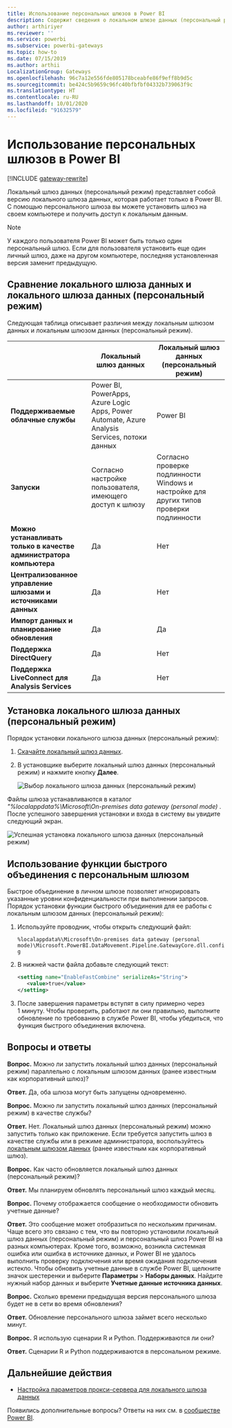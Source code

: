 ```yaml
---
title: Использование персональных шлюзов в Power BI
description: Содержит сведения о локальном шлюзе данных (персональный режим) для Power BI, который пользователи могут использовать для подключения к локальным данным.
author: arthiriyer
ms.reviewer: ''
ms.service: powerbi
ms.subservice: powerbi-gateways
ms.topic: how-to
ms.date: 07/15/2019
ms.author: arthii
LocalizationGroup: Gateways
ms.openlocfilehash: 96c7a12e556fde805178bceabfe86f9eff8b9d5c
ms.sourcegitcommit: be424c5b9659c96fc40bfbfbf04332b739063f9c
ms.translationtype: HT
ms.contentlocale: ru-RU
ms.lasthandoff: 10/01/2020
ms.locfileid: "91632579"
---
```

# <a name="use-personal-gateways-in-power-bi"></a>Использование персональных шлюзов в Power BI

[!INCLUDE [gateway-rewrite](../includes/gateway-rewrite.md)]

Локальный шлюз данных (персональный режим) представляет собой версию локального шлюза данных, которая работает только в Power BI. С помощью персонального шлюза вы можете установить шлюз на своем компьютере и получить доступ к локальным данным.

> [!NOTE]
> У каждого пользователя Power BI может быть только один персональный шлюз. Если для пользователя установить еще один личный шлюз, даже на другом компьютере, последняя установленная версия заменит предыдущую.

## <a name="on-premises-data-gateway-vs-on-premises-data-gateway-personal-mode"></a>Сравнение локального шлюза данных и локального шлюза данных (персональный режим)

Следующая таблица описывает различия между локальным шлюзом данных и локальным шлюзом данных (персональный режим).

|   |Локальный шлюз данных | Локальный шлюз данных (персональный режим) |
| ---- | ---- | ---- |
|**Поддерживаемые облачные службы** |Power BI, PowerApps, Azure Logic Apps, Power Automate, Azure Analysis Services, потоки данных |Power BI |
|**Запуски** |Согласно настройке пользователя, имеющего доступ к шлюзу |Согласно проверке подлинности Windows и настройке для других типов проверки подлинности |
|**Можно устанавливать только в качестве администратора компьютера** |Да |Нет |
|**Централизованное управление шлюзами и источниками данных** |Да |Нет |
|**Импорт данных и планирование обновления** |Да |Да |
|**Поддержка DirectQuery** |Да |Нет |
|**Поддержка LiveConnect для Analysis Services** |Да |Нет |

## <a name="install-the-on-premises-data-gateway-personal-mode"></a>Установка локального шлюза данных (персональный режим)

Порядок установки локального шлюза данных (персональный режим):

1. [Скачайте локальный шлюз данных](https://go.microsoft.com/fwlink/?LinkId=820925&clcid=0x409).

2. В установщике выберите локальный шлюз данных (персональный режим) и нажмите кнопку **Далее**.

   ![Выбор локального шлюза данных (персональный режим)](media/service-gateway-personal-mode/personal-gateway-select.png)

Файлы шлюза устанавливаются в каталог _"%localappdata%\Microsoft\On-premises data gateway (personal mode)_ . После успешного завершения установки и входа в систему вы увидите следующий экран.

![Успешная установка локального шлюза данных (персональный режим)](media/service-gateway-personal-mode/personal-gateway-complete.png)

## <a name="use-fast-combine-with-the-personal-gateway"></a>Использование функции быстрого объединения с персональным шлюзом

Быстрое объединение в личном шлюзе позволяет игнорировать указанные уровни конфиденциальности при выполнении запросов. Порядок установки функции быстрого объединения для ее работы с локальным шлюзом данных (персональный режим):

1. Используйте проводник, чтобы открыть следующий файл:

   `%localappdata%\Microsoft\On-premises data gateway (personal mode)\Microsoft.PowerBI.DataMovement.Pipeline.GatewayCore.dll.config`

2. В нижней части файла добавьте следующий текст:

    ```xml
    <setting name="EnableFastCombine" serializeAs="String">
       <value>true</value>
    </setting>
    ```

3. После завершения параметры вступят в силу примерно через 1 минуту. Чтобы проверить, работают ли они правильно, выполните обновление по требованию в службе Power BI, чтобы убедиться, что функция быстрого объединения включена.

## <a name="frequently-asked-questions-faq"></a>Вопросы и ответы

**Вопрос.** Можно ли запустить локальный шлюз данных (персональный режим) параллельно с локальным шлюзом данных (ранее известным как корпоративный шлюз)?
  
**Ответ.** Да, оба шлюза могут быть запущены одновременно.

**Вопрос.** Можно ли запустить локальный шлюз данных (персональный режим) в качестве службы?
  
**Ответ.** Нет. Локальный шлюз данных (персональный режим) можно запустить только как приложение. Если требуется запустить шлюз в качестве службы или в режиме администратора, воспользуйтесь [локальным шлюзом данных](/data-integration/gateway/service-gateway-onprem) (ранее известным как корпоративный шлюз).

**Вопрос.** Как часто обновляется локальный шлюз данных (персональный режим)?
  
**Ответ.** Мы планируем обновлять персональный шлюз каждый месяц.

**Вопрос.** Почему отображается сообщение о необходимости обновить учетные данные?
  
**Ответ.** Это сообщение может отобразиться по нескольким причинам. Чаще всего это связано с тем, что вы повторно установили локальный шлюз данных (персональный режим) и персональный шлюз Power BI на разных компьютерах. Кроме того, возможно, возникла системная ошибка или ошибка в источнике данных, и Power BI не удалось выполнить проверку подключения или время ожидания подключения истекло. Чтобы обновить учетные данные в службе Power BI, щелкните значок шестеренки и выберите **Параметры** > **Наборы данных**. Найдите нужный набор данных и выберите **Учетные данные источника данных**.

**Вопрос.** Сколько времени предыдущая версия персонального шлюза будет не в сети во время обновления?
  
**Ответ.** Обновление персонального шлюза займет всего несколько минут.

**Вопрос.** Я использую сценарии R и Python. Поддерживаются ли они?
  
**Ответ.** Сценарии R и Python поддерживаются в персональном режиме.

## <a name="next-steps"></a>Дальнейшие действия

* [Настройка параметров прокси-сервера для локального шлюза данных](/data-integration/gateway/service-gateway-proxy)  

Появились дополнительные вопросы? Ответы на них см. в [сообществе Power BI](https://community.powerbi.com/).
